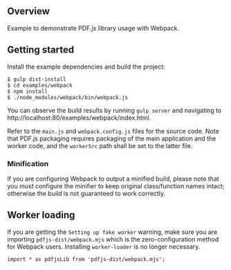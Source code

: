 ## Overview

Example to demonstrate PDF.js library usage with Webpack.

## Getting started

Install the example dependencies and build the project:

    $ gulp dist-install
    $ cd examples/webpack
    $ npm install
    $ ./node_modules/webpack/bin/webpack.js

You can observe the build results by running `gulp server` and navigating to
http://localhost:80/examples/webpack/index.html.

Refer to the `main.js` and `webpack.config.js` files for the source code.
Note that PDF.js packaging requires packaging of the main application and
the worker code, and the `workerSrc` path shall be set to the latter file.

### Minification

If you are configuring Webpack to output a minified build, please note that you
*must* configure the minifier to keep original class/function names intact;
otherwise the build is not guaranteed to work correctly.

## Worker loading

If you are getting the `Setting up fake worker` warning, make sure you are
importing `pdfjs-dist/webpack.mjs` which is the zero-configuration method for
Webpack users. Installing `worker-loader` is no longer necessary.

    import * as pdfjsLib from 'pdfjs-dist/webpack.mjs';

